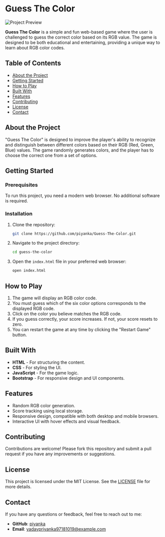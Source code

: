 # Guess The Color

![Project Preview](path/to/colorGame.png)

**Guess The Color** is a simple and fun web-based game where the user is challenged to guess the correct color based on its RGB value. The game is designed to be both educational and entertaining, providing a unique way to learn about RGB color codes.

## Table of Contents

- [About the Project](#about-the-project)
- [Getting Started](#getting-started)
- [How to Play](#how-to-play)
- [Built With](#built-with)
- [Features](#features)
- [Contributing](#contributing)
- [License](#license)
- [Contact](#contact)

## About the Project

"Guess The Color" is designed to improve the player's ability to recognize and distinguish between different colors based on their RGB (Red, Green, Blue) values. The game randomly generates colors, and the player has to choose the correct one from a set of options.

## Getting Started

### Prerequisites

To run this project, you need a modern web browser. No additional software is required.

### Installation

1. Clone the repository:
    ```bash
    git clone https://github.com/piyanka/Guess-The-Color.git
    ```
2. Navigate to the project directory:
    ```bash
    cd guess-the-color
    ```
3. Open the `index.html` file in your preferred web browser:
    ```bash
    open index.html
    ```

## How to Play

1. The game will display an RGB color code.
2. You must guess which of the six color options corresponds to the displayed RGB code.
3. Click on the color you believe matches the RGB code.
4. If you guess correctly, your score increases. If not, your score resets to zero.
5. You can restart the game at any time by clicking the "Restart Game" button.

## Built With

- **HTML** - For structuring the content.
- **CSS** - For styling the UI.
- **JavaScript** - For the game logic.
- **Bootstrap** - For responsive design and UI components.

## Features

- Random RGB color generation.
- Score tracking using local storage.
- Responsive design, compatible with both desktop and mobile browsers.
- Interactive UI with hover effects and visual feedback.

## Contributing

Contributions are welcome! Please fork this repository and submit a pull request if you have any improvements or suggestions.

## License

This project is licensed under the MIT License. See the [LICENSE](LICENSE) file for more details.

## Contact

If you have any questions or feedback, feel free to reach out to me:

- **GitHub**: [piyanka](https://github.com/piyanka)
- **Email**: yadavpriyanka97181019@example.com
